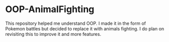 # OOP-AnimalFighting
This repository helped me understand OOP. I made it in the form of Pokemon battles but decided to replace it with animals fighting. I do plan on revisiting this to improve it and more features.
